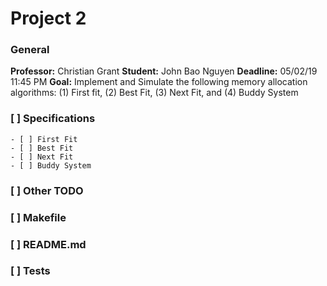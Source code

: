 # Project 2
### General

**Professor:** Christian Grant 
**Student:** John Bao Nguyen 
**Deadline:** 05/02/19 11:45 PM 
**Goal:** Implement and Simulate the following memory allocation algorithms: (1) First fit, (2) Best Fit, (3) Next Fit, and (4) Buddy System 


### [ ] Specifications

    - [ ] First Fit
    - [ ] Best Fit
    - [ ] Next Fit
    - [ ] Buddy System


### [ ] Other TODO

### [ ] Makefile


### [ ] README.md

### [ ] Tests



